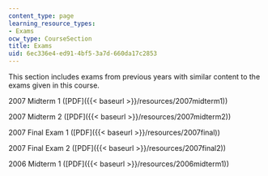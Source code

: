 ```yaml
---
content_type: page
learning_resource_types:
- Exams
ocw_type: CourseSection
title: Exams
uid: 6ec336e4-ed91-4bf5-3a7d-660da17c2853
---
```


This section includes exams from previous years with similar content to the exams given in this course.

2007 Midterm 1 ([PDF]({{< baseurl >}}/resources/2007midterm1))

2007 Midterm 2 ([PDF]({{< baseurl >}}/resources/2007midterm2))

2007 Final Exam 1 ([PDF]({{< baseurl >}}/resources/2007final))

2007 Final Exam 2 ([PDF]({{< baseurl >}}/resources/2007final2))

2006 Midterm 1 ([PDF]({{< baseurl >}}/resources/2006midterm1))